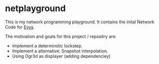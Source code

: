 # netplayground

This is my network programming playground. It contains the inital Network Code for [Eyos](https://github.com/Eothaun/Eyos/).

The motivation and goals for this project / repositry are:

- Implement a determinstic lockstep.
- Implement a alternative: Snapshot interpolation.
- Using Ogr3d as displayer (adding dependenciey)
